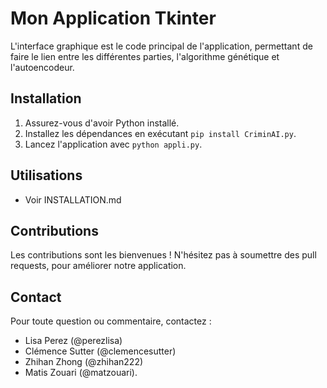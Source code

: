 # Mon Application Tkinter

L'interface graphique est le code principal de l'application, permettant de faire le lien entre les différentes parties, l'algorithme génétique et l'autoencodeur.

## Installation

1. Assurez-vous d'avoir Python installé.
2. Installez les dépendances en exécutant `pip install CriminAI.py`.
3. Lancez l'application avec `python appli.py`.

## Utilisations

- Voir INSTALLATION.md

## Contributions

Les contributions sont les bienvenues ! N'hésitez pas à soumettre des pull requests, pour améliorer notre application.

## Contact

Pour toute question ou commentaire, contactez :
- Lisa Perez (@perezlisa)
- Clémence Sutter (@clemencesutter)
- Zhihan Zhong (@zhihan222)
- Matis Zouari (@matzouari).
